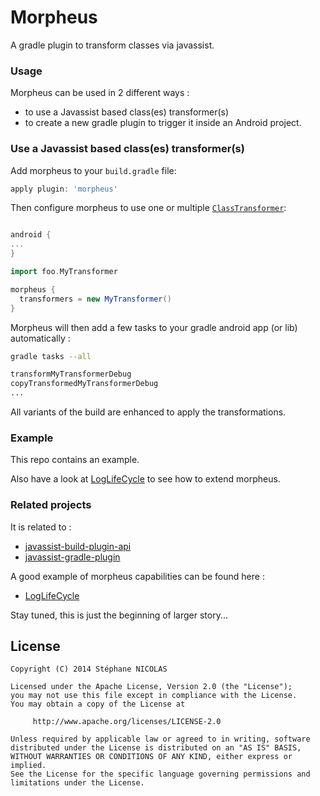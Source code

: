 Morpheus
========

A gradle plugin to transform classes via javassist.

### Usage 

Morpheus can be used in 2 different ways : 
* to use a Javassist based class(es) transformer(s)
* to create a new gradle plugin to trigger it inside an Android project.


### Use a Javassist based class(es) transformer(s)

Add morpheus to your `build.gradle` file:

```groovy
apply plugin: 'morpheus'
````

Then configure morpheus to use one or multiple [`ClassTransformer`](https://github.com/stephanenicolas/javassist-build-plugin-api/blob/master/src/main/java/javassist/build/IClassTransformer.java):

```groovy

android {
...
}

import foo.MyTransformer

morpheus {
  transformers = new MyTransformer()
}
```

Morpheus will then add a few tasks to your gradle android app (or lib) automatically :

```bash
gradle tasks --all

transformMyTransformerDebug
copyTransformedMyTransformerDebug
...
```

All variants of the build are enhanced to apply the transformations.

### Example

This repo contains an example. 

Also have a look at [LogLifeCycle](https://github.com/stephanenicolas/loglifecycle) to see how to extend morpheus.

### Related projects

It is related to :
* [javassist-build-plugin-api](https://github.com/stephanenicolas/javassist-build-plugin-api)
* [javassist-gradle-plugin](https://github.com/darylteo/javassist-gradle-plugin)

A good example of morpheus capabilities can be found here : 
* [LogLifeCycle](https://github.com/stephanenicolas/loglifecycle)

Stay tuned, this is just the beginning of larger story...

<!-- Give credit for logo to :
http://www.bigabstractpainting.com/ -->

License
-------

	Copyright (C) 2014 Stéphane NICOLAS

	Licensed under the Apache License, Version 2.0 (the "License");
	you may not use this file except in compliance with the License.
	You may obtain a copy of the License at
	
	     http://www.apache.org/licenses/LICENSE-2.0
	
	Unless required by applicable law or agreed to in writing, software
	distributed under the License is distributed on an "AS IS" BASIS,
	WITHOUT WARRANTIES OR CONDITIONS OF ANY KIND, either express or implied.
	See the License for the specific language governing permissions and
	limitations under the License.
